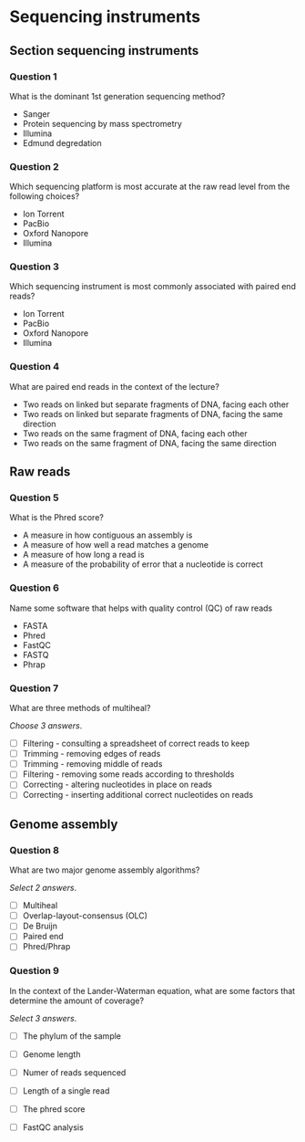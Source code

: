 # Sequencing instruments

## Section sequencing instruments

### Question 1

What is the dominant 1st generation sequencing method?

* Sanger
* Protein sequencing by mass spectrometry
* Illumina
* Edmund degredation

### Question 2

Which sequencing platform is most accurate at the raw read level from the following choices?

* Ion Torrent
* PacBio
* Oxford Nanopore
* Illumina

### Question 3

Which sequencing instrument is most commonly associated with paired end reads?

* Ion Torrent
* PacBio
* Oxford Nanopore
* Illumina

### Question 4

What are paired end reads in the context of the lecture?

* Two reads on linked but separate fragments of DNA, facing each other
* Two reads on linked but separate fragments of DNA, facing the same direction
* Two reads on the same fragment of DNA, facing each other
* Two reads on the same fragment of DNA, facing the same direction

## Raw reads

### Question 5

What is the Phred score?

* A measure in how contiguous an assembly is
* A measure of how well a read matches a genome
* A measure of how long a read is
* A measure of the probability of error that a nucleotide is correct

### Question 6

Name some software that helps with quality control (QC) of raw reads

* FASTA
* Phred
* FastQC
* FASTQ
* Phrap

### Question 7

What are three methods of multiheal?

_Choose 3 answers_.

- [ ] Filtering - consulting a spreadsheet of correct reads to keep
- [ ] Trimming - removing edges of reads
- [ ] Trimming - removing middle of reads
- [ ] Filtering - removing some reads according to thresholds
- [ ] Correcting - altering nucleotides in place on reads
- [ ] Correcting - inserting additional correct nucleotides on reads

## Genome assembly

### Question 8

What are two major genome assembly algorithms?

_Select 2 answers_.

- [ ] Multiheal
- [ ] Overlap-layout-consensus (OLC)
- [ ] De Bruijn
- [ ] Paired end
- [ ] Phred/Phrap

### Question 9

In the context of the Lander-Waterman equation, what are some factors that determine the amount of coverage?

_Select 3 answers_.

- [ ] The phylum of the sample
- [ ] Genome length
- [ ] Numer of reads sequenced
- [ ] Length of a single read
- [ ] The phred score
- [ ] FastQC analysis

